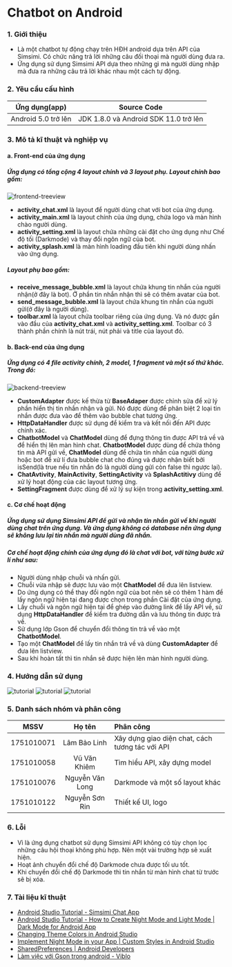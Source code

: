 # Chatbot on Android
### 1. Giới thiệu
- Là một chatbot tự động chạy trên HĐH android dựa trên API của Simsimi. Có chức năng trả lời những câu đối thoại mà người dùng đưa ra.
- Ứng dụng sử dụng Simsimi API dựa theo những gì mà người dùng nhập mà đưa ra những câu trả lời khác nhau một cách tự động.
### 2. Yêu cầu cấu hình
|    Ứng dụng(app)    |                 Source Code                  |
|:-------------------:|:--------------------------------------------:|
| Android 5.0 trở lên |     JDK 1.8.0 và Android SDK 11.0 trở lên    |
### 3. Mô tả kĩ thuật và nghiệp vụ
#### a. Front-end của ứng dụng
##### Ứng dụng có tổng cộng 4 layout chính và 3 layout phụ. Layout chính bao gồm:
![frontend-treeview](https://i.imgur.com/O9PH3H4.png)
- **activity_chat.xml** là layout để người dùng chat với bot của ứng dụng.
-	**activity_main.xml** là layout chính của ứng dụng, chứa logo và màn hình chào người dùng.
-	**activity_setting.xml** là layout chứa những cài đặt cho ứng dụng như Chế độ tối (Darkmode) và thay đổi ngôn ngữ của bot.
-	**activity_splash.xml** là màn hình loading đầu tiên khi người dùng nhấn vào ứng dụng.
##### Layout phụ bao gồm:
-	**receive_message_bubble.xml** là layout chứa khung tin nhắn của người nhận(ở đây là bot). Ở phần tin nhắn nhận thì sẽ có thêm avatar của bot.
-	**send_message_bubble.xml** là layout chứa khung tin nhắn của người gửi(ở đây là người dùng).
-	**toolbar.xml** là layout chứa toolbar riêng của ứng dụng. Và nó được gắn vào đầu của **activity_chat.xml** và **activity_setting.xml**. Toolbar có 3 thành phần chính là nút trái, nút phải và title của layout đó.
#### b. Back-end của ứng dụng
##### Ứng dụng có 4 file activity chính, 2 model, 1 fragment và một số thứ khác. Trong đó:
![backend-treeview](https://i.imgur.com/1Te2kg3.png)
-	**CustomAdapter** được kế thừa từ **BaseAdaper** được chỉnh sửa để xử lý phần hiển thị tin nhắn nhận và gửi. Nó được dùng để phân biệt 2 loại tin nhắn được đưa vào để thêm vào bubble chat tương ứng.
-	**HttpDataHandler** được sử dụng để kiểm tra và kết nối đến API được chính xác.
-	**ChatbotModel** và **ChatModel** dùng để đựng thông tin được API trả về và để hiển thị lên màn hình chat. **ChatbotModel** được dùng để chứa thông tin mà API gửi về, **ChatModel** dùng để chứa tin nhắn của người dùng hoặc bot để xử lí đưa bubble chat cho đúng và được nhận biết bởi isSend(là true nếu tin nhắn đó là người dùng gửi còn false thì ngược lại).
-	**ChatAvtivity**, **MainActivity**, **SettingActivity** và **SplashActitivy** dùng để xử lý hoạt động của các layout tương ứng.
-	**SettingFragment** được dùng để xử lý sự kiện trong **activity_setting.xml**.
#### c. Cơ chế hoạt động
##### Ứng dụng sử dụng Simsimi API để gửi và nhận tin nhắn gửi về khi người dùng chat trên ứng dụng. Và ứng dụng không có database nên ứng dụng sẽ không lưu lại tin nhắn mà người dùng đã nhắn.
#####	Cơ chế hoạt động chính của ứng dụng đó là chat với bot, với từng bước xử lí như sau:
- Người dùng nhập chuỗi và nhấn gửi.
- Chuỗi vừa nhập sẽ được lưu vào một **ChatModel** để đưa lên listview.
-	Do ứng dụng có thể thay đổi ngôn ngữ của bot nên sẽ có thêm 1 hàm để lấy ngôn ngữ hiện tại đang được chọn trong phần Cài đặt của ứng dụng.
-	Lấy chuỗi và ngôn ngữ hiện tại để ghép vào đường link để lấy API về, sử dụng **HttpDataHandler** để kiểm tra đường dẫn và lưu thông tin được trả về.
-	Sử dụng lớp Gson để chuyển đổi thông tin trả về vào một **ChatbotModel**.
-	Tạo một **ChatModel** để lấy tin nhắn trả về và dùng **CustomAdapter** để đưa lên listview.
-	Sau khi hoàn tất thì tin nhắn sẽ được hiện lên màn hình người dùng.
### 4. Hướng dẫn sử dụng
![tutorial](https://i.imgur.com/1IiQGLl.png)
![tutorial](https://i.imgur.com/VEkjmBD.png)
![tutorial](https://i.imgur.com/XYiPZDV.png)
### 5. Danh sách nhóm và phân công
|    MSSV    |     Họ tên      |                   Phân công                     |
|:----------:|:---------------:|:------------------------------------------------|
| 1751010071 | Lâm Bảo Linh    | Xây dựng giao diện chat, cách tương tác với API |
| 1751010058 | Vũ Văn Khiêm    | Tìm hiểu API, xây dựng model                    |
| 1751010076 | Nguyễn Văn Long | Darkmode và một số layout khác                  |
| 1751010122 | Nguyễn Sơn Rin  | Thiết kế UI, logo                               |
### 6. Lỗi
-	Vì là ứng dụng chatbot sử dụng Simsimi API không có tùy chọn lọc những câu hội thoại không phù hợp. Nên một vài trường hợp sẽ xuất hiện.
-	Hoạt ảnh chuyển đổi chế độ Darkmode chưa được tối ưu tốt.
-	Khi chuyển đổi chế độ Darkmode thì tin nhắn từ màn hình chat từ trước sẽ bị xóa.
### 7. Tài liệu kĩ thuật
- [Android Studio Tutorial - Simsimi Chat App](https://www.youtube.com/watch?v=JAdHKPGlxvQ)
- [Android Studio Tutorial - How to Create Night Mode and Light Mode | Dark Mode for Android App](https://www.youtube.com/watch?v=OYJ1WwwnvCo)
- [Changing Theme Colors in Android Studio](https://www.youtube.com/watch?v=3NOJvEegym8)
- [Implement Night Mode in your App | Custom Styles in Android Studio](https://www.youtube.com/watch?v=-qsHE3TpJqw)
- [SharedPreferences | Android Developers](https://developer.android.com/reference/android/content/SharedPreferences)
- [Làm việc với Gson trong android - Viblo](https://viblo.asia/p/lam-viec-voi-gson-trong-android-7rVRqwNJG4bP)
